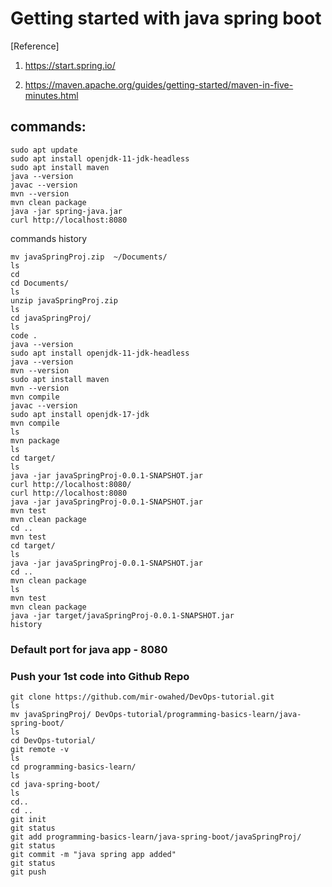 # Getting started with java spring boot
[Reference]
1. <https://start.spring.io/>

2. <https://maven.apache.org/guides/getting-started/maven-in-five-minutes.html>

## commands:
```
sudo apt update
sudo apt install openjdk-11-jdk-headless
sudo apt install maven
java --version
javac --version
mvn --version
mvn clean package
java -jar spring-java.jar
curl http://localhost:8080
```
commands history
```
mv javaSpringProj.zip  ~/Documents/
ls
cd 
cd Documents/
ls
unzip javaSpringProj.zip 
ls
cd javaSpringProj/
ls
code .
java --version
sudo apt install openjdk-11-jdk-headless
java --version
mvn --version
sudo apt install maven
mvn --version
mvn compile
javac --version
sudo apt install openjdk-17-jdk
mvn compile
ls
mvn package
ls
cd target/
ls
java -jar javaSpringProj-0.0.1-SNAPSHOT.jar 
curl http://localhost:8080/
curl http://localhost:8080
java -jar javaSpringProj-0.0.1-SNAPSHOT.jar 
mvn test
mvn clean package
cd ..
mvn test
cd target/
ls
java -jar javaSpringProj-0.0.1-SNAPSHOT.jar 
cd ..
mvn clean package
ls
mvn test
mvn clean package
java -jar target/javaSpringProj-0.0.1-SNAPSHOT.jar 
history
```
### Default port for java app - 8080

### Push your 1st code into Github Repo
```
git clone https://github.com/mir-owahed/DevOps-tutorial.git
ls
mv javaSpringProj/ DevOps-tutorial/programming-basics-learn/java-spring-boot/
ls
cd DevOps-tutorial/
git remote -v
ls
cd programming-basics-learn/
ls
cd java-spring-boot/
ls
cd..
cd ..
git init
git status
git add programming-basics-learn/java-spring-boot/javaSpringProj/
git status
git commit -m "java spring app added"
git status
git push
```
